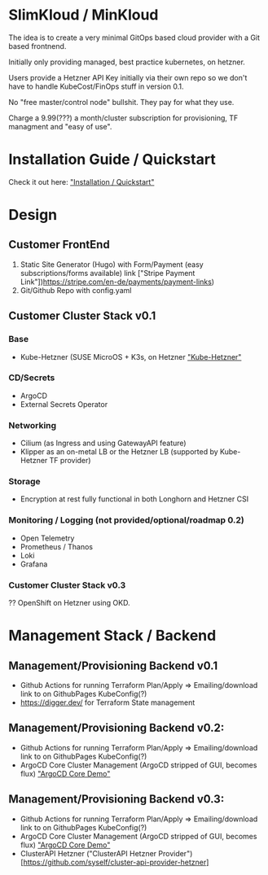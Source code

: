 # SlimKloud / MinKloud

The idea is to create a very minimal GitOps based cloud provider with a Git based frontnend.

Initially only providing managed, best practice kubernetes, on hetzner.

Users provide a Hetzner API Key initially via their own repo so we don't have to handle KubeCost/FinOps stuff in version 0.1.

No "free master/control node" bullshit. They pay for what they use.

Charge a 9.99(???) a month/cluster subscription for provisioning, TF managment and "easy of use".

# Installation Guide / Quickstart

Check it out here: ["Installation / Quickstart"](docs/quickstart.md)

# Design

## Customer FrontEnd
1. Static Site Generator (Hugo) with Form/Payment (easy subscriptions/forms available) link ["Stripe Payment Link"])https://stripe.com/en-de/payments/payment-links)
2. Git/Github Repo with config.yaml

## Customer Cluster Stack v0.1

### Base

- Kube-Hetzner (SUSE MicroOS + K3s, on Hetzner ["Kube-Hetzner"](https://github.com/kube-hetzner/terraform-hcloud-kube-hetzner)

### CD/Secrets

- ArgoCD
- External Secrets Operator

### Networking

- Cilium (as Ingress and using GatewayAPI feature)
- Klipper as an on-metal LB or the Hetzner LB (supported by Kube-Hetzner TF provider)

### Storage

- Encryption at rest fully functional in both Longhorn and Hetzner CSI

### Monitoring / Logging (not provided/optional/roadmap 0.2)

- Open Telemetry
- Prometheus / Thanos
- Loki
- Grafana

### Customer Cluster Stack v0.3

?? OpenShift on Hetzner using OKD.

# Management Stack / Backend

## Management/Provisioning Backend v0.1
- Github Actions for running Terraform Plan/Apply => Emailing/download link to on GithubPages KubeConfig(?)
- https://digger.dev/ for Terraform State management

## Management/Provisioning Backend v0.2:
- Github Actions for running Terraform Plan/Apply => Emailing/download link to on GithubPages KubeConfig(?)
- ArgoCD Core Cluster Management (ArgoCD stripped of GUI, becomes flux) ["ArgoCD Core Demo"](https://github.com/alexmt/argocd-core-cluster-management)

## Management/Provisioning Backend v0.3:
- Github Actions for running Terraform Plan/Apply => Emailing/download link to on GithubPages KubeConfig(?)
- ArgoCD Core Cluster Management (ArgoCD stripped of GUI, becomes flux) ["ArgoCD Core Demo"](https://github.com/alexmt/argocd-core-cluster-management)
- ClusterAPI Hetzner ("ClusterAPI Hetzner Provider")[https://github.com/syself/cluster-api-provider-hetzner]
